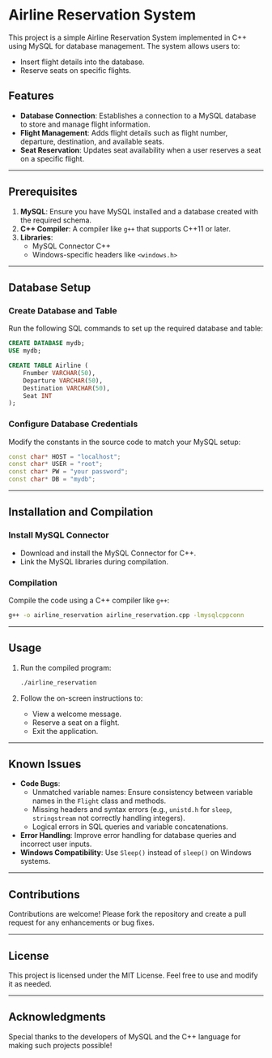 # Airline Reservation System

This project is a simple Airline Reservation System implemented in C++ using MySQL for database management. The system allows users to:

- Insert flight details into the database.
- Reserve seats on specific flights.

## Features
- **Database Connection**: Establishes a connection to a MySQL database to store and manage flight information.
- **Flight Management**: Adds flight details such as flight number, departure, destination, and available seats.
- **Seat Reservation**: Updates seat availability when a user reserves a seat on a specific flight.

---

## Prerequisites

1. **MySQL**: Ensure you have MySQL installed and a database created with the required schema.
2. **C++ Compiler**: A compiler like `g++` that supports C++11 or later.
3. **Libraries**:
   - MySQL Connector C++
   - Windows-specific headers like `<windows.h>`

---

## Database Setup

### Create Database and Table
Run the following SQL commands to set up the required database and table:

```sql
CREATE DATABASE mydb;
USE mydb;

CREATE TABLE Airline (
    Fnumber VARCHAR(50),
    Departure VARCHAR(50),
    Destination VARCHAR(50),
    Seat INT
);
```

### Configure Database Credentials
Modify the constants in the source code to match your MySQL setup:

```cpp
const char* HOST = "localhost";
const char* USER = "root";
const char* PW = "your password";
const char* DB = "mydb";
```

---

## Installation and Compilation

### Install MySQL Connector
- Download and install the MySQL Connector for C++.
- Link the MySQL libraries during compilation.

### Compilation
Compile the code using a C++ compiler like `g++`:

```bash
g++ -o airline_reservation airline_reservation.cpp -lmysqlcppconn
```

---

## Usage

1. Run the compiled program:
   ```bash
   ./airline_reservation
   ```

2. Follow the on-screen instructions to:
   - View a welcome message.
   - Reserve a seat on a flight.
   - Exit the application.

---

## Known Issues

- **Code Bugs**:
  - Unmatched variable names: Ensure consistency between variable names in the `Flight` class and methods.
  - Missing headers and syntax errors (e.g., `unistd.h` for `sleep`, `stringstream` not correctly handling integers).
  - Logical errors in SQL queries and variable concatenations.
- **Error Handling**: Improve error handling for database queries and incorrect user inputs.
- **Windows Compatibility**: Use `Sleep()` instead of `sleep()` on Windows systems.

---

## Contributions

Contributions are welcome! Please fork the repository and create a pull request for any enhancements or bug fixes.

---

## License

This project is licensed under the MIT License. Feel free to use and modify it as needed.

---

## Acknowledgments

Special thanks to the developers of MySQL and the C++ language for making such projects possible!
